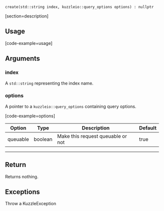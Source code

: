 `create(std::string index, kuzzleio::query_options options) : nullptr`

[section=description]

## Usage

[code-example=usage]

## Arguments

### index

A `std::string` representing the index name.

### options

A pointer to a `kuzzleio::query_options` containing query options.

[code-example=options]

| Option   | Type    | Description                       | Default |
| -------- | ------- | --------------------------------- | ------- |
| queuable | boolean | Make this request queuable or not | true    |

---

## Return

Returns nothing.

## Exceptions

Throw a KuzzleException

